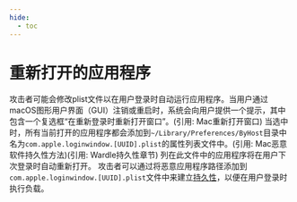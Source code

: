 ```yaml
---
hide:
  - toc
---
```


# 重新打开的应用程序

攻击者可能会修改plist文件以在用户登录时自动运行应用程序。当用户通过macOS图形用户界面（GUI）注销或重启时，系统会向用户提供一个提示，其中包含一个复选框“在重新登录时重新打开窗口”。(引用: Mac重新打开窗口) 当选中时，所有当前打开的应用程序都会添加到<code>~/Library/Preferences/ByHost</code>目录中名为<code>com.apple.loginwindow.[UUID].plist</code>的属性列表文件中。(引用: Mac恶意软件持久性方法)(引用: Wardle持久性章节) 列在此文件中的应用程序将在用户下次登录时自动重新打开。  攻击者可以通过将恶意应用程序路径添加到<code>com.apple.loginwindow.[UUID].plist</code>文件中来建立[持久性](https://attack.mitre.org/tactics/TA0003)，以便在用户登录时执行负载。
